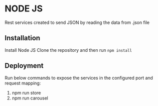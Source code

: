 # NODE JS
Rest services created to send JSON by reading the data from .json file
 
## Installation
Install Node JS
Clone the repository and then run `npm install`

## Deployment
Run below commands to expose the services in the configured port and request mapping:
1. npm run store
2. npm run carousel